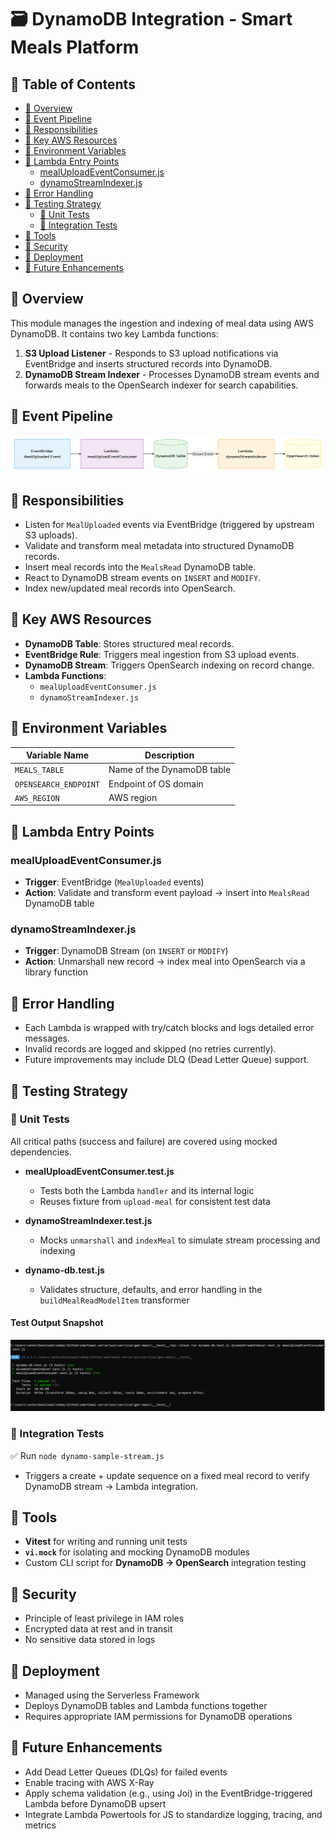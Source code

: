 # 🗃️ DynamoDB Integration - Smart Meals Platform

## 📑 Table of Contents

- [🧭 Overview](#-overview)
- [🧬 Event Pipeline](#-event-pipeline)
- [📌 Responsibilities](#-responsibilities)
- [🔑 Key AWS Resources](#-key-aws-resources)
- [🧪 Environment Variables](#-environment-variables)
- [🔁 Lambda Entry Points](#-lambda-entry-points)
  - [mealUploadEventConsumer.js](#mealuploadeventconsumerjs)
  - [dynamoStreamIndexer.js](#dynamostreamindexerjs)
- [🧯 Error Handling](#-error-handling)
- [🧪 Testing Strategy](#-testing-strategy)
  - [🧱 Unit Tests](#-unit-tests)
  - [🔗 Integration Tests](#-integration-tests)
- [🧰 Tools](#-tools)
- [🔐 Security](#-security)
- [🚀 Deployment](#-deployment)
- [🌱 Future Enhancements](#-future-enhancements)

## 🧭 Overview

This module manages the ingestion and indexing of meal data using AWS DynamoDB. It contains two key Lambda functions:

1. **S3 Upload Listener** - Responds to S3 upload notifications via EventBridge and inserts structured records into DynamoDB.
2. **DynamoDB Stream Indexer** - Processes DynamoDB stream events and forwards meals to the OpenSearch indexer for search capabilities.

## 🧬 Event Pipeline

![Event Pipeline](../docs/dynamo-os-pipeline.PNG)

## 📌 Responsibilities

- Listen for `MealUploaded` events via EventBridge (triggered by upstream S3 uploads).
- Validate and transform meal metadata into structured DynamoDB records.
- Insert meal records into the `MealsRead` DynamoDB table.
- React to DynamoDB stream events on `INSERT` and `MODIFY`.
- Index new/updated meal records into OpenSearch.

## 🔑 Key AWS Resources

- **DynamoDB Table**: Stores structured meal records.
- **EventBridge Rule**: Triggers meal ingestion from S3 upload events.
- **DynamoDB Stream**: Triggers OpenSearch indexing on record change.
- **Lambda Functions**:
  - `mealUploadEventConsumer.js`
  - `dynamoStreamIndexer.js`

## 🧪 Environment Variables

| Variable Name         | Description                |
| --------------------- | -------------------------- |
| `MEALS_TABLE`         | Name of the DynamoDB table |
| `OPENSEARCH_ENDPOINT` | Endpoint of OS domain      |
| `AWS_REGION`          | AWS region                 |

## 🔁 Lambda Entry Points

### mealUploadEventConsumer.js

- **Trigger**: EventBridge (`MealUploaded` events)
- **Action**: Validate and transform event payload → insert into `MealsRead` DynamoDB table

### dynamoStreamIndexer.js

- **Trigger**: DynamoDB Stream (on `INSERT` or `MODIFY`)
- **Action**: Unmarshall new record → index meal into OpenSearch via a library function

## 🧯 Error Handling

- Each Lambda is wrapped with try/catch blocks and logs detailed error messages.
- Invalid records are logged and skipped (no retries currently).
- Future improvements may include DLQ (Dead Letter Queue) support.

## 🧪 Testing Strategy

### 🧱 Unit Tests

All critical paths (success and failure) are covered using mocked dependencies.

- **mealUploadEventConsumer.test.js**

  - Tests both the Lambda `handler` and its internal logic
  - Reuses fixture from `upload-meal` for consistent test data

- **dynamoStreamIndexer.test.js**

  - Mocks `unmarshall` and `indexMeal` to simulate stream processing and indexing

- **dynamo-db.test.js**
  - Validates structure, defaults, and error handling in the `buildMealReadModelItem` transformer

#### Test Output Snapshot

![DynamoDB Service Unit Tests](../docs/dynamo-unit-tests.PNG)

### 🔗 Integration Tests

✅ Run `node dynamo-sample-stream.js`

- Triggers a create + update sequence on a fixed meal record to verify DynamoDB stream → Lambda integration.

## 🧰 Tools

- **Vitest** for writing and running unit tests
- **`vi.mock`** for isolating and mocking DynamoDB modules
- Custom CLI script for **DynamoDB → OpenSearch** integration testing

## 🔐 Security

- Principle of least privilege in IAM roles
- Encrypted data at rest and in transit
- No sensitive data stored in logs

## 🚀 Deployment

- Managed using the Serverless Framework
- Deploys DynamoDB tables and Lambda functions together
- Requires appropriate IAM permissions for DynamoDB operations

## 🌱 Future Enhancements

- Add Dead Letter Queues (DLQs) for failed events
- Enable tracing with AWS X-Ray
- Apply schema validation (e.g., using Joi) in the EventBridge-triggered Lambda before DynamoDB upsert
- Integrate Lambda Powertools for JS to standardize logging, tracing, and metrics
